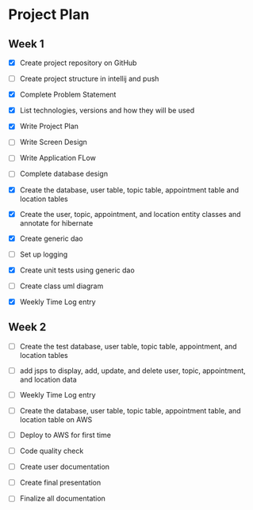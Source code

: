 # Project Plan

## Week 1
 - [x] Create project repository on GitHub
 -	[ ] Create project structure in intellij and push
 -	[x] Complete Problem Statement
 -	[x] List technologies, versions and how they will be used
 -	[x] Write Project Plan
 -	[ ] Write Screen Design  
 -	[ ] Write Application FLow
 - [ ] Complete database design
 -	[x] Create the database, user table, topic table, appointment table and location tables
 -	[x] Create the user, topic, appointment, and location entity classes and annotate for hibernate
 -	[x] Create generic dao
 -	[ ] Set up logging
 -	[x] Create unit tests using generic dao
 -	[ ] Create class uml diagram
 - [x] Weekly Time Log entry

  
	
## Week 2
 -	[ ] Create the test database, user table, topic table, appointment, and location tables 
 -	[ ] add jsps to display, add, update, and delete user, topic, appointment, and location data
 - [ ] Weekly Time Log entry
 - [ ] Create the database, user table, topic table, appointment table, and location table on AWS
 - [ ] Deploy to AWS for first time
 - [ ] Code quality check
 - [ ] Create user documentation
 -	[ ] Create final presentation
 -	[ ] Finalize all documentation



	
	
 
 	
  	
	
	


 	

  	
 